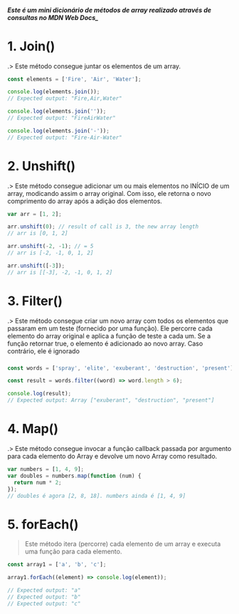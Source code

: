 #### *Este é um mini dicionário de métodos de array realizado através de consultas no MDN Web Docs_*

# 1. Join()

.> Este método consegue juntar os elementos de um array.

```js
const elements = ['Fire', 'Air', 'Water'];

console.log(elements.join());
// Expected output: "Fire,Air,Water"

console.log(elements.join(''));
// Expected output: "FireAirWater"

console.log(elements.join('-'));
// Expected output: "Fire-Air-Water"

```

# 2. Unshift()
.> Este método consegue adicionar um ou mais elementos no INÍCIO de um array, modicando assim o array original. Com isso, ele retorna o novo comprimento do array após a adição dos elementos.

```js
var arr = [1, 2];

arr.unshift(0); // result of call is 3, the new array length
// arr is [0, 1, 2]

arr.unshift(-2, -1); // = 5
// arr is [-2, -1, 0, 1, 2]

arr.unshift([-3]);
// arr is [[-3], -2, -1, 0, 1, 2]
```

# 3. Filter()
.> Este método consegue criar um novo array com todos os elementos que passaram em um teste (fornecido por uma função). Ele percorre cada elemento do array original e aplica a função de teste a cada um. Se a função retornar true, o elemento é adicionado ao novo array. Caso contrário, ele é ignorado
### 

```js
const words = ['spray', 'elite', 'exuberant', 'destruction', 'present'];

const result = words.filter((word) => word.length > 6);

console.log(result);
// Expected output: Array ["exuberant", "destruction", "present"]
```

# 4. Map()
.> Este método consegue invocar a função callback passada por argumento para cada elemento do Array e devolve um novo Array como resultado.

```js
var numbers = [1, 4, 9];
var doubles = numbers.map(function (num) {
  return num * 2;
});
// doubles é agora [2, 8, 18]. numbers ainda é [1, 4, 9]
````

# 5. forEach()
> Este método itera (percorre) cada elemento de um array e executa uma função para cada elemento.

```js
const array1 = ['a', 'b', 'c'];

array1.forEach((element) => console.log(element));

// Expected output: "a"
// Expected output: "b"
// Expected output: "c"
```
